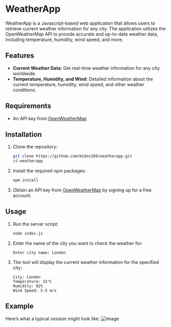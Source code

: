 # WeatherApp

WeatherApp is a Javascript-based web application that allows users to retrieve current weather information for any city. The application utilizes the OpenWeatherMap API to provide accurate and up-to-date weather data, including temperature, humidity, wind speed, and more.

## Features

- **Current Weather Data**: Get real-time weather information for any city worldwide.
- **Temperature, Humidity, and Wind**: Detailed information about the current temperature, humidity, wind speed, and other weather conditions.

## Requirements

- An API key from [OpenWeatherMap](https://openweathermap.org/)

## Installation

1. Clone the repository:

    ```bash
    git clone https://github.com/midos189/weatherapp.git
    cd weatherapp
    ```

2. Install the required npm packages:

    ```bash
    npm install
    ```

3. Obtain an API key from [OpenWeatherMap](https://openweathermap.org/api) by signing up for a free account.

## Usage

1. Run the server script:

    ```bash
    node index.js
    ```

2. Enter the name of the city you want to check the weather for:

    ```
    Enter city name: London
    ```

3. The tool will display the current weather information for the specified city:

    ```
    City: London
    Temperature: 15°C
    Humidity: 82%
    Wind Speed: 5.5 m/s
    ```

## Example

Here’s what a typical session might look like:
![image](https://github.com/user-attachments/assets/b8fd4a31-339c-4211-9821-061888a4f5f0)


